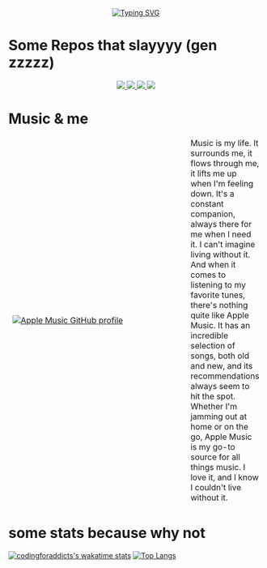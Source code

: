 <div align="center" >
<a href="https://git.io/typing-svg"><img src="https://readme-typing-svg.demolab.com?font=IBM+Plex+Mono&duration=2000&pause=100&color=8806FF&center=true&vCenter=true&multiline=true&repeat=true&width=500&height=93&lines=Hello;I'm+Antoine%2C+A+highschool+student;I'm+a+young+developper+" alt="Typing SVG" /></a>
</div>

  # Some Repos that slayyyy (gen zzzzz)
<div align="center">
  <a href="">
  <img src="https://github-readme-stats.vercel.app/api/pin/?username=anuraghazra&repo=github-readme-stats" />
</a>
<a href="https://github.com/anuraghazra/convoychat">
  <img src="https://github-readme-stats.vercel.app/api/pin/?username=anuraghazra&repo=convoychat" />
</a>
  <a href="https://github.com/anuraghazra/convoychat">
  <img src="https://github-readme-stats.vercel.app/api/pin/?username=anuraghazra&repo=convoychat" />
</a>
  <a href="https://github.com/anuraghazra/convoychat">
  <img src="https://github-readme-stats.vercel.app/api/pin/?username=anuraghazra&repo=convoychat" />
</a>
  <div align="left">
    
  # Music & me
    
  <table >
<thead >
  <tr style="border-collapse: collapse; border: none;">
 <td WIDTH=400px > 
      
 [![Apple Music GitHub profile](https://apple-music-github-profile.rayriffy.com/theme/light.svg?uid=000187.b35aecab20f6465ca1bba50dd0e21c73.2211)](https://github.com/rayriffy/apple-music-github-profile) 
    
</td>
    <td >
Music is my life. It surrounds me, it flows through me, it lifts me up when I'm feeling down. It's a constant companion, always there for me when I need it. I can't imagine living without it. And when it comes to listening to my favorite tunes, there's nothing quite like Apple Music. It has an incredible selection of songs, both old and new, and its recommendations always seem to hit the spot. Whether I'm jamming out at home or on the go, Apple Music is my go-to source for all things music. I love it, and I know I couldn't live without it. </td>
  </tr>
</thead>
</table> 
 
 
# some stats because why not





<div align="left">

 [![codingforaddicts's wakatime stats](https://github-readme-stats.vercel.app/api/wakatime?username=codingforaddicts)]([https://github.com/anuraghazra/github-readme-stats](https://github.com/codingforaddicts)) 
 [![Top Langs](https://github-readme-stats.vercel.app/api/top-langs/?username=codingforaddicts&layout=compact)](https://github.com/codingforaddicts) 
 
  </div>
  



<!---
CodingForAddicts/CodingForAddicts is a ✨ special ✨ repository
--->
